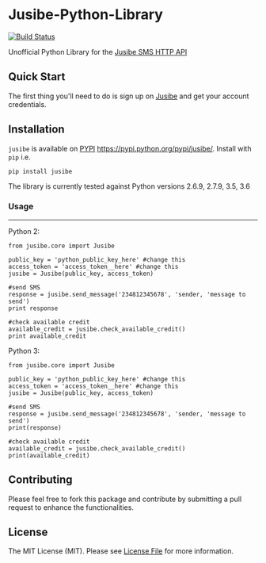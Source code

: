 # Jusibe-Python-Library

[![Build Status](https://travis-ci.org/michaelokuboyejo/jusibe-python-lib.svg?branch=master)](https://travis-ci.org/michaelokuboyejo/jusibe-python-lib.svg?branch=master)

Unofficial Python Library for the [Jusibe SMS HTTP API](https://jusibe.com)



Quick Start
-------------

The first thing you'll need to do is sign up on [Jusibe](https://jusibe.com) and get your account credentials.

Installation
------------

`jusibe` is available on [PYPI](https://pypi.python.org/pypi/jusibe/) <https://pypi.python.org/pypi/jusibe/>.
Install with ``pip`` i.e.



    pip install jusibe


The library is currently tested against Python versions 2.6.9, 2.7.9, 3.5, 3.6

### Usage
________

Python 2:
	
	from jusibe.core import Jusibe
	
	public_key = 'python_public_key_here' #change this
	access_token = 'access_token__here' #change this
	jusibe = Jusibe(public_key, access_token)
	
	#send SMS
	response = jusibe.send_message('234812345678', 'sender, 'message to send')
	print response
	
	#check available credit
	available_credit = jusibe.check_available_credit()
	print available_credit
	
Python 3:
	
	from jusibe.core import Jusibe
	
	public_key = 'python_public_key_here' #change this
	access_token = 'access_token__here' #change this
	jusibe = Jusibe(public_key, access_token)
	
	#send SMS
	response = jusibe.send_message('234812345678', 'sender, 'message to send')
	print(response)
	
	#check available credit
	available_credit = jusibe.check_available_credit()
	print(available_credit)


## Contributing

Please feel free to fork this package and contribute by submitting a pull request to enhance the functionalities.


## License

The MIT License (MIT). Please see [License File](LICENSE.md) for more information.
